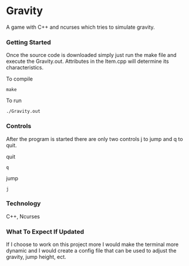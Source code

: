 # Gravity

A game with C++ and ncurses which tries to simulate gravity.

### Getting Started

Once the source code is downloaded simply just run the make file and execute the
Gravity.out. Attributes in the Item.cpp will determine its characteristics.

To compile
```
make
```
To run

```
./Gravity.out
```

### Controls

After the program is started there are only two controls j to jump and q to quit.

quit
```
q
```

jump
```
j
```

### Technology

C++, Ncurses


### What To Expect If Updated

If I choose to work on this project more I would make the terminal more dynamic and I would create a config file that can be used to adjust the gravity, jump height, ect.
